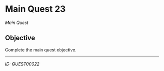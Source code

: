 # Main Quest 23

*Main Quest*

## Objective
Complete the main quest objective.

---
*ID: QUEST00022*